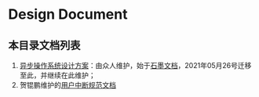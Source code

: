 # Design Document

## 本目录文档列表

1. [异步操作系统设计方案](https://github.com/async-kernel/documents/blob/main/design/design.md)：由众人维护，始于[石墨文档](https://shimo.im/docs/473QyY5re6tvXb3w)，2021年05月26号迁移至此，并继续在此维护；
2. 贺锟鹏维护的[用户中断规范文档](https://github.com/async-kernel/documents/blob/main/design/spec_N.md)
